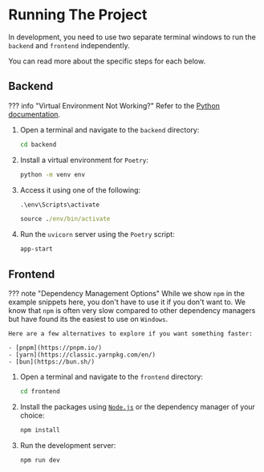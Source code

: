 # Running The Project

In development, you need to use two separate terminal windows to run the `backend` and `frontend` independently.

You can read more about the specific steps for each below.

## Backend

??? info "Virtual Environment Not Working?"
    Refer to the [Python documentation](https://docs.python.org/3/library/venv.html#how-venvs-work).

1. Open a terminal and navigate to the `backend` directory:

    ```cmd title=""
    cd backend
    ```

2. Install a virtual environment for `Poetry`:

    ```cmd title=""
    python -m venv env
    ```

3. Access it using one of the following:

    ```cmd title="For Windows"
    .\env\Scripts\activate
    ```

    ```cmd title="For Mac/Linux"
    source ./env/bin/activate
    ```

4. Run the `uvicorn` server using the `Poetry` script:

    ```cmd title=""
    app-start
    ```

## Frontend

??? note "Dependency Management Options"
    While we show `npm` in the example snippets here, you don't have to use it if you don't want to. We know that `npm` is often very slow compared to other dependency managers but have found its the easiest to use on `Windows`.
    
    Here are a few alternatives to explore if you want something faster:

    - [pnpm](https://pnpm.io/)
    - [yarn](https://classic.yarnpkg.com/en/)
    - [bun](https://bun.sh/)

1. Open a terminal and navigate to the `frontend` directory:

    ```cmd title=""
    cd frontend
    ```

2. Install the packages using [`Node.js`](https://nodejs.org/en) or the dependency manager of your choice:

    ```cmd title=""
    npm install
    ```

3. Run the development server:

    ```cmd title=""
    npm run dev
    ```
